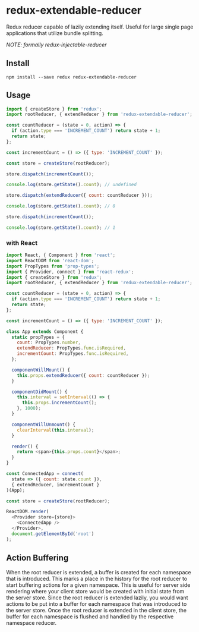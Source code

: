 # redux-extendable-reducer

Redux reducer capable of lazily extending itself. Useful for large single page applications that utilize bundle splitting.

*NOTE: formally redux-injectable-reducer*

## Install

```
npm install --save redux redux-extendable-reducer
```

## Usage

```js
import { createStore } from 'redux';
import rootReducer, { extendReducer } from 'redux-extendable-reducer';

const countReducer = (state = 0, action) => {
  if (action.type === 'INCREMENT_COUNT') return state + 1;
  return state;
};

const incrementCount = () => ({ type: 'INCREMENT_COUNT' });

const store = createStore(rootReducer);

store.dispatch(incrementCount());

console.log(store.getState().count); // undefined

store.dispatch(extendReducer({ count: countReducer }));

console.log(store.getState().count); // 0

store.dispatch(incrementCount());

console.log(store.getState().count); // 1
```

### with React

```js
import React, { Component } from 'react';
import ReactDOM from 'react-dom';
import PropTypes from 'prop-types';
import { Provider, connect } from 'react-redux';
import { createStore } from 'redux';
import rootReducer, { extendReducer } from 'redux-extendable-reducer';

const countReducer = (state = 0, action) => {
  if (action.type === 'INCREMENT_COUNT') return state + 1;
  return state;
};

const incrementCount = () => ({ type: 'INCREMENT_COUNT' });

class App extends Component {
  static propTypes = {
    count: PropTypes.number,
    extendReducer: PropTypes.func.isRequired,
    incrementCount: PropTypes.func.isRequired,
  };

  componentWillMount() {
    this.props.extendReducer({ count: countReducer });
  }

  componentDidMount() {
    this.interval = setInterval(() => {
      this.props.incrementCount();
    }, 1000);
  }

  componentWillUnmount() {
    clearInterval(this.interval);
  }

  render() {
    return <span>{this.props.count}</span>;
  }
}

const ConnectedApp = connect(
  state => ({ count: state.count }),
  { extendReducer, incrementCount }
)(App);

const store = createStore(rootReducer);

ReactDOM.render(
  <Provider store={store}>
    <ConnectedApp />
  </Provider>,
  document.getElementById('root')
);
```

## Action Buffering

When the root reducer is extended, a buffer is created for each namespace that is introduced. This marks a place in the history for the root reducer to start buffering actions for a given namespace. This is useful for server side rendering where your client store would be created with initial state from the server store. Since the root reducer is extended lazily, you would want actions to be put into a buffer for each namespace that was introduced to the server store. Once the root reducer is extended in the client store, the buffer for each namespace is flushed and handled by the respective namespace reducer.
